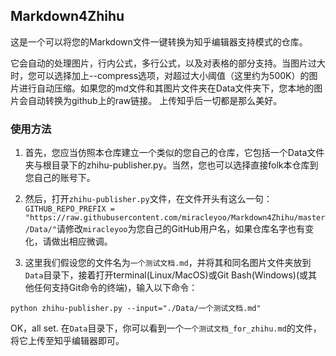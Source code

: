 ## Markdown4Zhihu
这是一个可以将您的Markdown文件一键转换为知乎编辑器支持模式的仓库。

它会自动的处理图片，行内公式，多行公式，以及对表格的部分支持。当图片过大时，您可以选择加上--compress选项，对超过大小阈值（这里约为500K）的图片进行自动压缩。如果您的md文件和其图片文件夹在Data文件夹下，您本地的图片会自动转换为github上的raw链接。 上传知乎后一切都是那么美好。

### 使用方法
1. 首先，您应当仿照本仓库建立一个类似的您自己的仓库，它包括一个Data文件夹与根目录下的zhihu-publisher.py。当然，您也可以选择直接folk本仓库到您自己的账号下。

2. 然后，打开`zhihu-publisher.py`文件，在文件开头有这么一句：`GITHUB_REPO_PREFIX = "https://raw.githubusercontent.com/miracleyoo/Markdown4Zhihu/master/Data/"`请修改`miracleyoo`为您自己的GitHub用户名，如果仓库名字也有变化，请做出相应微调。

3. 这里我们假设您的文件名为`一个测试文档.md`，并将其和同名图片文件夹放到`Data`目录下，接着打开terminal(Linux/MacOS)或Git Bash(Windows)(或其他任何支持Git命令的终端)，输入以下命令：

`python zhihu-publisher.py --input="./Data/一个测试文档.md"`

OK，all set. 在`Data`目录下，你可以看到一个`一个测试文档_for_zhihu.md`的文件，将它上传至知乎编辑器即可。
